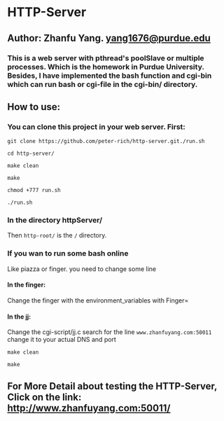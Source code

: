# HTTP-Server

## Author: Zhanfu Yang.    yang1676@purdue.edu

### This is a web server with pthread's poolSlave or multiple processes. Which is the homework in Purdue University. Besides, I have implemented the bash function and cgi-bin which can run bash or cgi-file in the cgi-bin/ directory.

## How to use:

### You can clone this project in your web server.  First:

`git clone https://github.com/peter-rich/http-server.git./run.sh `
                                                               
`cd http-server/                                                 `
                                                                
`make clean                                                     `
                                                                
`make                                                            `
                                                                
`chmod +777 run.sh                                               `
                                                                 
`./run.sh                                                        ` 

### In the directory httpServer/

Then `http-root/` is the `/` directory.

### If you wan to run some bash online 

Like piazza or finger. you need to change some line

#### In the finger:

Change the finger with the environment_variables with Finger=<Actually file path>

#### In the jj:

Change the cgi-script/jj.c  search for the line `www.zhanfuyang.com:50011` change it to your actual DNS and port
                                                                                                        
`make clean                                                                                                    `
                                                                                                              
`make                                                                                                          `


## For More Detail about testing the HTTP-Server,   Click on the link: http://www.zhanfuyang.com:50011/
